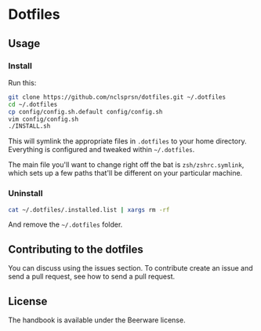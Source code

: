 # Dotfiles

## Usage

### Install

Run this:

```sh
git clone https://github.com/nclsprsn/dotfiles.git ~/.dotfiles
cd ~/.dotfiles
cp config/config.sh.default config/config.sh
vim config/config.sh
./INSTALL.sh
```

This will symlink the appropriate files in `.dotfiles` to your home directory.
Everything is configured and tweaked within `~/.dotfiles`.

The main file you'll want to change right off the bat is `zsh/zshrc.symlink`,
which sets up a few paths that'll be different on your particular machine.

### Uninstall

```sh
cat ~/.dotfiles/.installed.list | xargs rm -rf
```

And remove the `~/.dotfiles` folder.

## Contributing to the dotfiles

You can discuss using the issues section. To contribute create an issue and send a pull request, see how to send a pull request.

## License

The handbook is available under the Beerware license.
